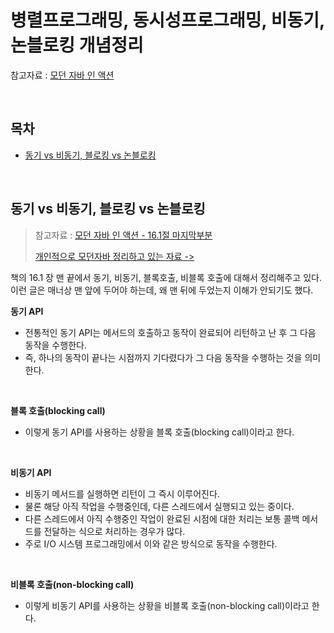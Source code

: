# 병렬프로그래밍, 동시성프로그래밍, 비동기, 논블로킹 개념정리

참고자료 : [모던 자바 인 액션](http://www.yes24.com/Product/Goods/77125987)<br>

<br>

## 목차

- [동기 vs 비동기, 블로킹 vs 논블로킹](#동기-vs-비동기-블로킹-vs-논블로킹)<br>

<br>

## 동기 vs 비동기, 블로킹 vs 논블로킹

> 참고자료 : [모던 자바 인 액션 - 16.1절 마지막부분](http://www.yes24.com/Product/Goods/77125987)<br>
>
> [개인적으로 모던자바 정리하고 있는 자료 -> ](https://github.com/soongujung/modern-java-in-action/blob/develop/study/summary/15%2C16%2C17-%EB%8F%99%EC%8B%9C%EC%84%B1-%EA%B8%B0%EB%B3%B8%EA%B0%9C%EB%85%90%2CCompletableFuture%2C%EB%A6%AC%EC%95%A1%ED%8B%B0%EB%B8%8C-%ED%94%84%EB%A1%9C%EA%B7%B8%EB%9E%98%EB%B0%8D/16.1-Future%EC%9D%98-%EB%8B%A8%EC%88%9C-%ED%99%9C%EC%9A%A9.md)

책의 16.1 장 맨 끝에서 동기, 비동기, 블록호출, 비블록 호출에 대해서 정리해주고 있다. 이런 글은 매너상 맨 앞에 두어야 하는데, 왜 맨 뒤에 두었는지 이해가 안되기도 했다. <br>

**동기 API**<br>

- 전통적인 동기 API는 메서드의 호출하고 동작이 완료되어 리턴하고 난 후 그 다음 동작을 수행한다.<br>
- 즉, 하나의 동작이 끝나는 시점까지 기다렸다가 그 다음 동작을 수행하는 것을 의미한다.<br>

<br>

**블록 호출(blocking call)**<br>

- 이렇게 동기 API를 사용하는 상황을 블록 호출(blocking call)이라고 한다.<br>

<br>

**비동기 API**<br>

- 비동기 메서드를 실행하면 리턴이 그 즉시 이루어진다.<br>
- 물론 해당 아직 작업을 수행중인데, 다른 스레드에서 실행되고 있는 중이다.<br>
- 다른 스레드에서 아직 수행중인 작업이 완료된 시점에 대한 처리는 보통 콜백 메서드를 전달하는 식으로 처리하는 경우가 많다.<br>
- 주로 I/O 시스템 프로그래밍에서 이와 같은 방식으로 동작을 수행한다.

<br>

**비블록 호출(non-blocking call)**<br>

- 이렇게 비동기 API를 사용하는 상황을 비블록 호출(non-blocking call)이라고 한다.<br>

<br>

